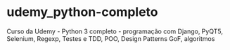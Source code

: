 # udemy_python-completo
Curso da Udemy - Python 3 completo - programação com Django, PyQT5, Selenium, Regexp, Testes e TDD, POO, Design Patterns GoF, algoritmos
